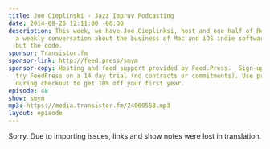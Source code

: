 ```yaml
---
title: Joe Cieplinski - Jazz Improv Podcasting
date: 2014-08-26 12:11:00 -06:00
description: This week, we have Joe Cieplinksi, host and one half of Release Notes,
  a weekly conversation about the business of Mac and iOS indie software development—Everything
  but the code.
sponsor: Transistor.fm
sponsor-link: http://feed.press/smym
sponsor-copy: Hosting and feed support provided by Feed.Press.  Sign-up today and
  try FeedPress on a 14 day trial (no contracts or commitments). Use promo code "smym"
  during checkout to get 10% off your first year.
episode: 48
show: smym
mp3: https://media.transistor.fm/24060558.mp3
layout: episode
---
```


Sorry. Due to importing issues, links and show notes were lost in translation.
